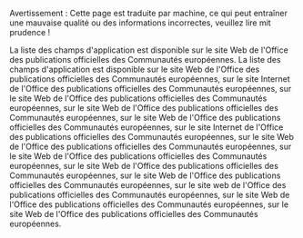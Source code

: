 Avertissement : Cette page est traduite par machine, ce qui peut entraîner une mauvaise qualité ou des informations incorrectes, veuillez lire mit prudence !

La liste des champs d'application est disponible sur le site Web de l'Office des publications officielles des Communautés européennes. La liste des champs d'application est disponible sur le site Web de l'Office des publications officielles des Communautés européennes, sur le site Internet de l'Office des publications officielles des Communautés européennes, sur le site Web de l'Office des publications officielles des Communautés européennes, sur le site Web de l'Office des publications officielles des Communautés européennes, sur le site Web de l'Office des publications officielles des Communautés européennes, sur le site Internet de l'Office des publications officielles des Communautés européennes, sur le site Web de l'Office des publications officielles des Communautés européennes, sur le site Web de l'Office des publications officielles des Communautés européennes, sur le site Web de l'Office des publications officielles des Communautés européennes, sur le site Web de l'Office des publications officielles des Communautés européennes, sur le site web de l'Office des publications officielles des Communautés européennes, sur le site Web de l'Office des publications officielles des Communautés européennes, sur le site Web de l'Office des publications officielles des Communautés européennes.